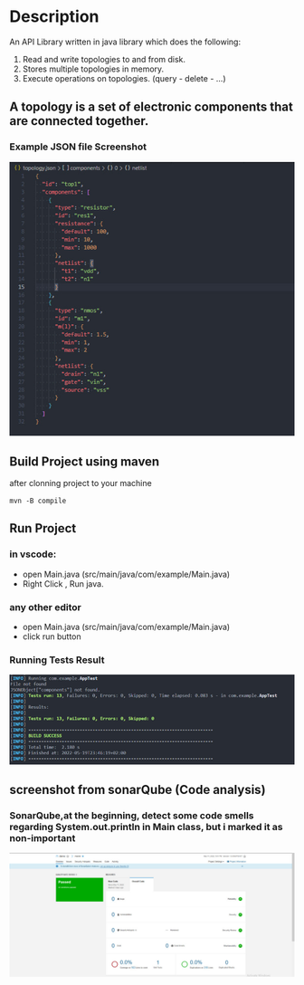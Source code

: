 # Description

An API Library written in java library which does the following:

1. Read and write topologies to and from disk.
2. Stores multiple topologies in memory.
3. Execute operations on topologies. (query - delete - ...)

## A topology is a set of electronic components that are connected together.

### Example JSON file Screenshot

![jsonfileexample](screenshots\1.jpg)

## Build Project using maven

after clonning project to your machine

```
mvn -B compile
```

## Run Project

### in vscode:

- open Main.java (src/main/java/com/example/Main.java)
- Right Click , Run java.

### any other editor

- open Main.java (src/main/java/com/example/Main.java)
- click run button

### Running Tests Result

![testsResult](screenshots\3.jpg)

## screenshot from sonarQube (Code analysis)

### SonarQube,at the beginning, detect some code smells regarding System.out.println in Main class, but i marked it as non-important

![SonarQube](screenshots\2.jpg)
